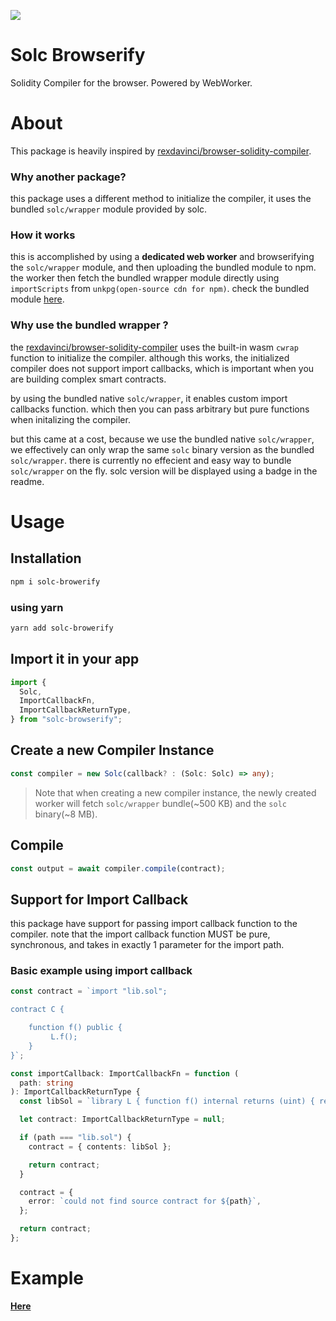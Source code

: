 ![](https://img.shields.io/badge/using%20solc-0.8.17-blue)

# Solc Browserify

Solidity Compiler for the browser. Powered by WebWorker.

# About

This package is heavily inspired by [rexdavinci/browser-solidity-compiler](https://github.com/rexdavinci/browser-solidity-compiler).

### **Why another package?**

this package uses a different method to initialize the compiler, it uses the bundled `solc/wrapper` module provided by solc.

### **How it works**

this is accomplished by using a **dedicated web worker** and browserifying the `solc/wrapper` module, and then uploading the bundled module to npm. the worker then fetch the bundled wrapper module directly using `importScripts` from `unkpg(open-source cdn for npm)`. check the bundled module [here](https://www.npmjs.com/package/solc-wrapper-bundle).

### **Why use the bundled wrapper ?**

the [rexdavinci/browser-solidity-compiler](https://github.com/rexdavinci/browser-solidity-compiler) uses the built-in wasm `cwrap` function to initialize the compiler. although this works, the initialized compiler does not support import callbacks, which is important when you are building complex smart contracts.

by using the bundled native `solc/wrapper`, it enables custom import callbacks function. which then you can pass arbitrary but pure functions when initalizing the compiler.

but this came at a cost, because we use the bundled native `solc/wrapper`, we effectively can only wrap the same `solc` binary version as the bundled `solc/wrapper`. there is currently no effecient and easy way to bundle `solc/wrapper` on the fly. solc version will be displayed using a badge in the readme.

# Usage

## **Installation**

```bash
npm i solc-browerify
```

### using yarn

```bash
yarn add solc-browerify
```

## **Import it in your app**

```typescript
import {
  Solc,
  ImportCallbackFn,
  ImportCallbackReturnType,
} from "solc-browserify";
```

## **Create a new Compiler Instance**

```typescript
const compiler = new Solc(callback? : (Solc: Solc) => any);
```

> Note that when creating a new compiler instance, the newly created worker will fetch `solc/wrapper` bundle(~500 KB) and the `solc` binary(~8 MB).

## **Compile**

```typescript
const output = await compiler.compile(contract);
```

## **Support for Import Callback**

this package have support for passing import callback function to the compiler.
note that the import callback function MUST be pure, synchronous, and takes in exactly 1 parameter for the import path.

### **Basic example using import callback**

```typescript
const contract = `import "lib.sol";

contract C {

    function f() public {
         L.f();
    }
}`;

const importCallback: ImportCallbackFn = function (
  path: string
): ImportCallbackReturnType {
  const libSol = `library L { function f() internal returns (uint) { return 7; }`;

  let contract: ImportCallbackReturnType = null;

  if (path === "lib.sol") {
    contract = { contents: libSol };

    return contract;
  }

  contract = {
    error: `could not find source contract for ${path}`,
  };

  return contract;
};
```

# Example

[**Here**](https://zianksm.github.io/solc-browserify-example/)
